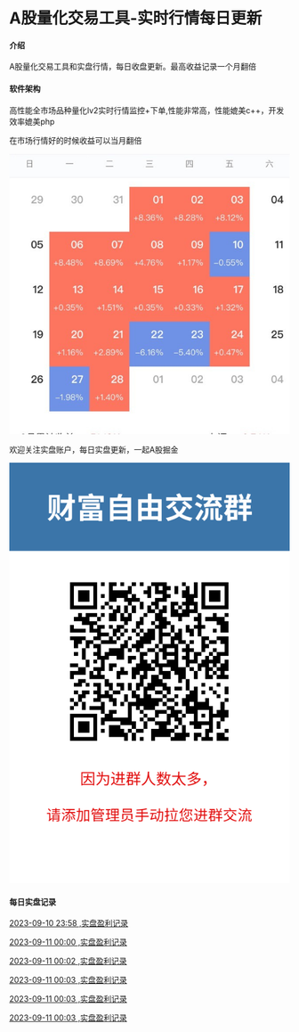 # A股量化交易工具-实时行情每日更新

#### 介绍
A股量化交易工具和实盘行情，每日收盘更新。最高收益记录一个月翻倍

#### 软件架构
高性能全市场品种量化lv2实时行情监控+下单,性能非常高，性能媲美c++，开发效率媲美php

在市场行情好的时候收益可以当月翻倍

![量化最高收益当月翻倍](一个月翻倍.jpg)

欢迎关注实盘账户，每日实盘更新，一起A股掘金

![实盘账户每日更新](关注实盘.png)

#### 每日实盘记录

[2023-09-10 23:58 ,实盘盈利记录](https://zhuanlan.zhihu.com/p/11)

[2023-09-11 00:00 ,实盘盈利记录](https://zhuanlan.zhihu.com/p/11)

[2023-09-11 00:02 ,实盘盈利记录](https://zhuanlan.zhihu.com/p/11)

[2023-09-11 00:03 ,实盘盈利记录](https://zhuanlan.zhihu.com/p/11)

[2023-09-11 00:03 ,实盘盈利记录](https://zhuanlan.zhihu.com/p/11)

[2023-09-11 00:03 ,实盘盈利记录](https://zhuanlan.zhihu.com/p/11)